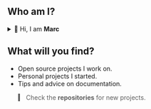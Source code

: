 ## Who am I?

 <details>
  
   <summary> 
     👋 Hi, I am <strong>Marc</strong> 
   </summary>
  
 <br>
  
 &nbsp;&ensp;&emsp;&emsp;👀 I’m interested in technical writing.
 
 &nbsp;&emsp;&emsp;&emsp;&emsp;🌱 I’m currently learning how to use Github I guess?

 &ensp;&emsp;&emsp;&emsp;&emsp;&emsp;💞️ I’m looking to collaborate on open source documentation projects.
  
</details>
 
 ## What will you find?
 
 - Open source projects I work on.
 - Personal projects I started.
 - Tips and advice on documentation.

<blockquote style= "border-left: 4px solid"; "padding-left: 8px;">
  Check the <strong>repositories</strong> for new projects.
</blockquote>

